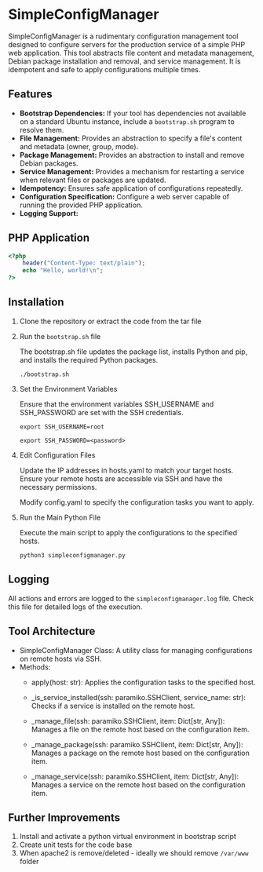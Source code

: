 # SimpleConfigManager

SimpleConfigManager is a rudimentary configuration management tool designed to configure servers for the production service of a simple PHP web application. This tool abstracts file content and metadata management, Debian package installation and removal, and service management. It is idempotent and safe to apply configurations multiple times.

## Features

- **Bootstrap Dependencies:** If your tool has dependencies not available on a standard Ubuntu instance, include a `bootstrap.sh` program to resolve them.
- **File Management:** Provides an abstraction to specify a file's content and metadata (owner, group, mode).
- **Package Management:** Provides an abstraction to install and remove Debian packages.
- **Service Management:** Provides a mechanism for restarting a service when relevant files or packages are updated.
- **Idempotency:** Ensures safe application of configurations repeatedly.
- **Configuration Specification:** Configure a web server capable of running the provided PHP application.
- **Logging Support:**

## PHP Application

```php
<?php
    header("Content-Type: text/plain");
    echo "Hello, world!\n";
?>
```

## Installation
1. Clone the repository or extract the code from the tar file

2. Run the `bootstrap.sh` file

    The bootstrap.sh file updates the package list, installs Python and pip, and installs the required Python packages.

    ```./bootstrap.sh```

3. Set the Environment Variables

   Ensure that the environment variables SSH_USERNAME and SSH_PASSWORD are set with the SSH credentials.

    ```export SSH_USERNAME=root```

    ```export SSH_PASSWORD=<password>```

4. Edit Configuration Files

   Update the IP addresses in hosts.yaml to match your target hosts. Ensure your remote hosts are accessible via SSH and have the necessary permissions.

   Modify config.yaml to specify the configuration tasks you want to apply.

5. Run the Main Python File

   Execute the main script to apply the configurations to the specified hosts.

   ```python3 simpleconfigmanager.py```

## Logging
All actions and errors are logged to the `simpleconfigmanager.log` file. Check this file for detailed logs of the execution.

## Tool Architecture

- SimpleConfigManager Class: A utility class for managing configurations on remote hosts via SSH.
- Methods:
    - apply(host: str): Applies the configuration tasks to the specified host.

    - _is_service_installed(ssh: paramiko.SSHClient, service_name: str): Checks if a service is installed on the remote host.

    - _manage_file(ssh: paramiko.SSHClient, item: Dict[str, Any]): Manages a file on the remote host based on the configuration item.

    - _manage_package(ssh: paramiko.SSHClient, item: Dict[str, Any]): Manages a package on the remote host based on the configuration item.

    - _manage_service(ssh: paramiko.SSHClient, item: Dict[str, Any]): Manages a service on the remote host based on the configuration item.

## Further Improvements
1. Install and activate a python virtual environment in bootstrap script
2. Create unit tests for the code base
3. When apache2 is remove/deleted - ideally we should remove `/var/www` folder